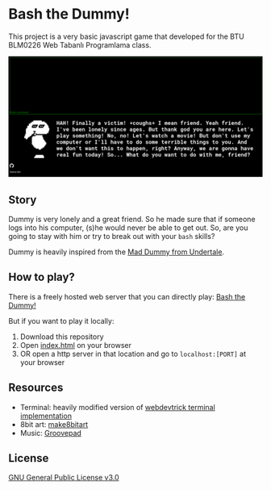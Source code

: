 # Bash the Dummy!

This project is a very basic javascript game that developed for the BTU BLM0226 Web Tabanlı Programlama class.

![screenshot](images/ss0.png)

## Story

Dummy is very lonely and a great friend. So he made sure that if someone logs into his computer, (s)he would never be able to get out. So, are you going to stay with him or try to break out with your `bash` skills?  

Dummy is heavily inspired from the [Mad Dummy from Undertale](https://undertale.fandom.com/wiki/Mad_Dummy).

## How to play?

There is a freely hosted web server that you can directly play: [Bash the Dummy!](http://bashthedummy.coolpage.biz/)  

But if you want to play it locally:

1. Download this repository
2. Open [index.html](index.html) on your browser
3. OR open a http server in that location and go to `localhost:[PORT]` at your browser

## Resources

* Terminal: heavily modified version of [webdevtrick terminal implementation](https://webdevtrick.com/javascript-terminal-emulator/)
* 8bit art: [make8bitart](https://make8bitart.com/)
* Music: [Groovepad](https://play.google.com/store/apps/details?id=com.easybrain.make.music&hl=en_US&gl=US)

## License

[GNU General Public License v3.0](LICENSE)
